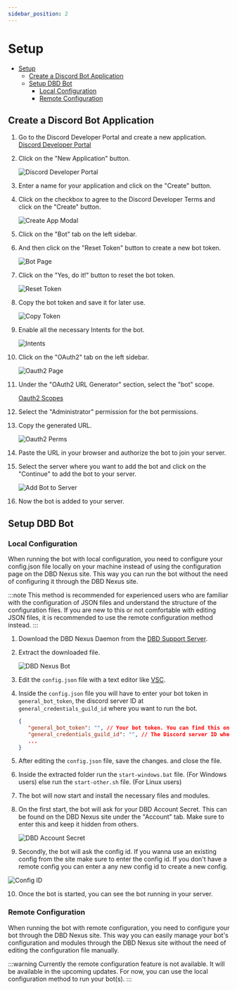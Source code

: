 ```yaml
---
sidebar_position: 2
---
```


# Setup

- [Setup](#setup)
  - [Create a Discord Bot Application](#create-a-discord-bot-application)
  - [Setup DBD Bot](#setup-dbd-bot)
    - [Local Configuration](#local-configuration)
    - [Remote Configuration](#remote-configuration)

## Create a Discord Bot Application

1. Go to the Discord Developer Portal and create a new application. [Discord Developer Portal](https://discord.com/developers/applications)
2. Click on the "New Application" button.

   ![Discord Developer Portal](/img/nexus/dev-portal.png)

3. Enter a name for your application and click on the "Create" button.
4. Click on the checkbox to agree to the Discord Developer Terms and click on the "Create" button.

   ![Create App Modal](/img/nexus/create-app-modal.png)

5. Click on the "Bot" tab on the left sidebar.

6. And then click on the "Reset Token" button to create a new bot token.

   ![Bot Page](/img/nexus/bot-page.png)

7. Click on the "Yes, do it!" button to reset the bot token.

   ![Reset Token](/img/nexus/reset-token.png)

8. Copy the bot token and save it for later use.

   ![Copy Token](/img/nexus/copy-token.png)

9. Enable all the necessary Intents for the bot.

   ![Intents](/img/nexus/bot-intents.png)

10. Click on the "OAuth2" tab on the left sidebar.

    ![Oauth2 Page](/img/nexus/oauth-page.png)

11. Under the "OAuth2 URL Generator" section, select the "bot" scope.

    [Oauth2 Scopes](/img/nexus/oauth-scopes.png)

12. Select the "Administrator" permission for the bot permissions.
13. Copy the generated URL.

    ![Oauth2 Perms](/img/nexus/oauth-bot-perms.png)

14. Paste the URL in your browser and authorize the bot to join your server.
15. Select the server where you want to add the bot and click on the "Continue" to add the bot to your server.

    ![Add Bot to Server](/img/nexus/add-bot-to-server.png)

16. Now the bot is added to your server.

## Setup DBD Bot

### Local Configuration

When running the bot with local configuration, you need to configure your config.json file locally on your machine instead of using the configuration page on the DBD Nexus site. This way you can run the bot without the need of configuring it through the DBD Nexus site.

:::note
This method is recommended for experienced users who are familiar with the configuration of JSON files and understand the structure of the configuration files. If you are new to this or not comfortable with editing JSON files, it is recommended to use the remote configuration method instead.
:::

1. Download the DBD Nexus Daemon from the [DBD Support Server](https://discord.com/channels/488177151946915841/1207711313132916878).
2. Extract the downloaded file.

   ![DBD Nexus Bot](/img/nexus/bot-folder.png)

3. Edit the `config.json` file with a text editor like [VSC](https://code.visualstudio.com/download).

4. Inside the `config.json` file you will have to enter your bot token in `general_bot_token`, the discord server ID at `general_credentials_guild_id` where you want to run the bot.

   ```json title="config.json file (Partial)"
   {
      "general_bot_token": "", // Your bot token. You can find this on the Discord Developer Portal. Or follow the steps mentioned above. 
      "general_credentials_guild_id": "", // The Discord server ID where you invited the bot application into.
      ...
   }
   ```

5. After editing the `config.json` file, save the changes. and close the file.
6. Inside the extracted folder run the `start-windows.bat` file. (For Windows users) else run the `start-other.sh` file. (For Linux users)
7. The bot will now start and install the necessary files and modules.
8. On the first start, the bot will ask for your DBD Account Secret. This can be found on the DBD Nexus site under the "Account" tab. Make sure to enter this and keep it hidden from others.

   ![DBD Account Secret](/img/nexus/bot-start-secret.png)

9.  Secondly, the bot will ask the config id. If you wanna use an existing config from the site make sure to enter the config id. If you don't have a remote config you can enter a any new config id to create a new config.

   ![Config ID](/img/nexus/bot-start-config.png)

10. Once the bot is started, you can see the bot running in your server.

### Remote Configuration

When running the bot with remote configuration, you need to configure your bot through the DBD Nexus site. This way you can easily manage your bot's configuration and modules through the DBD Nexus site without the need of editing the configuration file manually.

:::warning
Currently the remote configuration feature is not available. It will be available in the upcoming updates. For now, you can use the local configuration method to run your bot(s).
:::